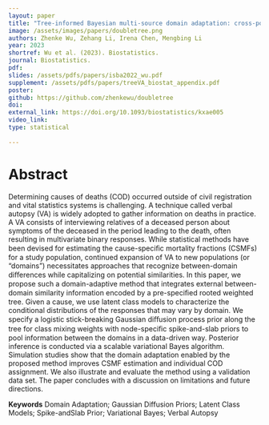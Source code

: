 ```yaml
---
layout: paper
title: "Tree-informed Bayesian multi-source domain adaptation: cross-population probabilistic cause-of-death assignment using verbal autopsy"
image: /assets/images/papers/doubletree.png
authors: Zhenke Wu, Zehang Li, Irena Chen, Mengbing Li
year: 2023
shortref: Wu et al. (2023). Biostatistics.
journal: Biostatistics. 
pdf: 
slides: /assets/pdfs/papers/isba2022_wu.pdf
supplement: /assets/pdfs/papers/treeVA_biostat_appendix.pdf
poster:
github: https://github.com/zhenkewu/doubletree
doi:
external_link: https://doi.org/10.1093/biostatistics/kxae005
video_link:
type: statistical
 
---
```


# Abstract

Determining causes of deaths (COD) occurred outside of civil registration and vital statistics systems is challenging. A technique called verbal autopsy (VA) is widely adopted to gather information on deaths in practice. A VA consists of interviewing relatives of a deceased person about symptoms of the deceased in the period leading to the death, often resulting in multivariate binary responses. While statistical methods have been devised for estimating the cause-speciﬁc mortality fractions (CSMFs) for a study population, continued expansion of VA to new populations (or “domains”) necessitates approaches that recognize between-domain diﬀerences while capitalizing on potential similarities. In this paper, we propose such a domain-adaptive method that integrates external between-domain similarity information encoded by a pre-speciﬁed rooted weighted tree. Given a cause, we use latent class models to characterize the conditional distributions of the responses that may vary by domain. We specify a logistic stick-breaking Gaussian diﬀusion process prior along the tree for class mixing weights with node-speciﬁc spike-and-slab priors to pool information between the domains in a data-driven way. Posterior inference is conducted via a scalable variational Bayes algorithm. Simulation studies show that the domain adaptation enabled by the proposed method improves CSMF estimation and individual COD assignment. We also illustrate and evaluate the method using a validation data set. The paper concludes with a discussion on limitations and future directions.

**Keywords** Domain Adaptation; Gaussian Diffusion Priors; Latent Class Models; Spike-andSlab Prior; Variational Bayes; Verbal Autopsy
